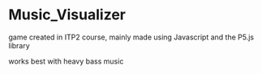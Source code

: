 # Music_Visualizer
game created in ITP2 course, mainly made using Javascript and the P5.js library

works best with heavy bass music
